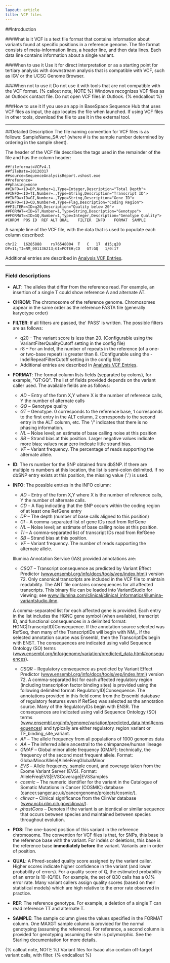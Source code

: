 ```yaml
---
layout: article
title: VCF files
---
```


##Introduction

###What is it
VCF is a text file format that contains information about variants found at specific positions in a reference genome. The file format consists of meta-information lines, a header line, and then data lines. Each data line contains information about a single variant.

###When to use it
Use it for direct interpretation or as a starting point for tertiary analysis with downstream analysis that is compatible with VCF, such as IGV or the UCSC Genome Browser.

###When not to use it
Do not use it with tools that are not compatible with the VCF format.
{% callout note, NOTE %}
Windows recognizes VCF files as an Outlook contact file. Do not open VCF files in Outlook.
{% endcallout %}

###How to use it
If you use an app in BaseSpace Sequence Hub that uses VCF files as input, the app locates the file when launched. If using VCF files in other tools, download the file to use it in the external tool.

---
##Detailed Description
The file naming convention for VCF files is as follows: SampleName_S#.vcf (where # is the sample number determined by ordering in the sample sheet).

The header of the VCF file describes the tags used in the remainder of the file and has the column header:

	##fileformat=VCFv4.1
	##fileDate=20120317
	##source=SequenceAnalysisReport.vshost.exe
	##reference=
	##phasing=none
	##INFO=<ID=DP,Number=1,Type=Integer,Description="Total Depth">
	##INFO=<ID=TI,Number=.,Type=String,Description="Transcript ID">
	##INFO=<ID=GI,Number=.,Type=String,Description="Gene ID">
	##INFO=<ID=CD,Number=0,Type=Flag,Description="Coding Region">
	##FILTER=<ID=q20,Description="Quality below 20">
	##FORMAT=<ID=GT,Number=1,Type=String,Description="Genotype">
	##FORMAT=<ID=GQ,Number=1,Type=Integer,Description="Genotype Quality">
	#CHROM	POS	ID	REF	ALT	QUAL	FILTER	INFO	FORMAT	SAMPLE

A sample line of the VCF file, with the data that is used to populate each column described:

	chr22	16285888	rs76548004	T	C	17	d15;q20	DP=11;TI=NM_001136213;GI=POTEH;CD	GT:GQ	1/0:17

Additional entries are described in [Analysis VCF Entries](/articles/descriptive/analysis-vcf-entries/).

---
### Field descriptions

- **ALT**: The alleles that differ from the reference read. For example, an insertion of a single T could show reference A and alternate AT.
- **CHROM**: The chromosome of the reference genome. Chromosomes appear in the same order as the reference FASTA file (generally karyotype order)
- **FILTER**: If all filters are passed, the' PASS' is written. The possible filters are as follows:
	- q20 – The variant score is less than 20. (Configurable using the VariantFilterQualityCutoff setting in the config file)
	- r8 – For an Indel, the number of repeats in the reference (of a one- or two-base repeat) is greater than 8. (Configurable using the - IndelRepeatFilterCutoff setting in the config file)
	- Additional entries are described in [Analysis VCF Entries](/articles/descriptive/analysis-vcf-entries/).
- **FORMAT**: The format column lists fields (separated by colons), for example, "GT:GQ". The list of fields provided depends on the variant caller used. The available fields are as follows:
	- _AD_ – Entry of the form X,Y where X is the number of reference calls, Y the number of alternate calls
	- _GQ_ – Genotype quality
	- _GT_ – Genotype. 0 corresponds to the reference base, 1 corresponds to the first entry in the ALT column, 2 corresponds to the second entry in the ALT column, etc. The '/' indicates that there is no phasing information.
	- _NL_ – Noise level; an estimate of base calling noise at this position
	- _SB_ – Strand bias at this position. Larger negative values indicate more bias; values near zero indicate little strand bias.
	- _VF_ – Variant frequency. The percentage of reads supporting the alternate allele.
- **ID**: The rs number for the SNP obtained from dbSNP. If there are multiple rs numbers at this location, the list is semi-colon delimited. If no dbSNP entry exists at this position, the missing value ('.') is used.
- **INFO**: The possible entries in the INFO column:
	
	- _AD_ – Entry of the form X,Y where X is the number of reference calls, Y the number of alternate calls.
	- _CD_ – A flag indicating that the SNP occurs within the coding region of at least one RefGene entry
	- _DP_ – The depth (number of base calls aligned to this position)
	- _GI_ – A comma-separated list of gene IDs read from RefGene
	- _NL_ – Noise level; an estimate of base calling noise at this position.
	- _TI_ – A comma-separated list of transcript IDs read from RefGene
	- _SB_ – Strand bias at this position.
	- _VF_ – Variant frequency. The number of reads supporting the alternate allele.

	Illumina Annotation Service (IAS) provided annotations are:

	- _CSQT_ – Transcript consequence as predicted by Variant Effect Predictor (www.ensembl.org/info/docs/tools/vep/index.html) version 72. Only canonical transcripts are included in the VCF file to maintain readability. The ANT file contains consequences for all affected transcripts. This binary file can be loaded into VariantStudio for viewing; see www.illumina.com/clinical/clinical_informatics/illumina-variantstudio.ilmn.
	
	A comma-separated list for each affected gene is provided. Each entry in the list includes the HGNC gene symbol (when available), transcript ID, and functional consequences in a delimited format: HGNC|TranscriptID|Consequence. If the annotation source selected was RefSeq, then many of the TranscriptIDs will begin with NM_. If the selected annotation source was Ensembl, then the TranscriptIDs begin with ENST. The consequences are indicated using valid Sequence Ontology (SO) terms (www.ensembl.org/info/genome/variation/predicted_data.html#consequences).
	- _CSQR_ – Regulatory consequence as predicted by Variant Effect Predictor (www.ensembl.org/info/docs/tools/vep/index.html) version 72. A comma-separated list for each affected regulatory region (including transcription factor binding sites) is provided using the following delimited format: RegulatoryID|Consequence. The annotations provided in this field come from the Ensembl database of regulatory features even if RefSeq was selected as the annotation source. Many of the RegulatoryIDs begin with ENSR. The consequences are indicated using valid Sequence Ontology (SO) terms (www.ensembl.org/info/genome/variation/predicted_data.html#consequences) and typically are either regulatory_region_variant or TF_binding_site_variant.
	- _AF_ – The allele frequency from all populations of 1000 genomes data
	- _AA_ – The inferred allele ancestral to the chimpanzee/human lineage
	- _GMAF_ – Global minor allele frequency (GMAF); technically, the frequency of the second most frequent allele. Format: GlobalMinorAllele|AlleleFreqGlobalMinor
	- _EVS_ – Allele frequency, sample count, and coverage taken from the Exome Variant Server (EVS). Format: AlleleFreqEVS|EVSCoverage|EVSSamples
	- _cosmic_ – The numeric identifier for the variant in the Catalogue of Somatic Mutations in Cancer (COSMIC) database (cancer.sanger.ac.uk/cancergenome/projects/cosmic/).
	- _clinvar_ – Clinical significance from the ClinVar database (www.ncbi.nlm.nih.gov/clinvar/).
	- _phastCons_ – Denotes if the variant is an identical or similar sequence that occurs between species and maintained between species throughout evolution.
- **POS**: The one-based position of this variant in the reference chromosome. The convention for VCF files is that, for SNPs, this base is the reference base with the variant. For indels or deletions, this base is the reference base **immediately before** the variant. Variants are in order of position.
- **QUAL**: A Phred-scaled quality score assigned by the variant caller. Higher scores indicate higher confidence in the variant (and lower probability of errors). For a quality score of Q, the estimated probability of an error is 10-(Q/10). For example, the set of Q30 calls has a 0.1% error rate. Many variant callers assign quality scores (based on their statistical models) which are high relative to the error rate observed in practice.
- **REF**: The reference genotype. For example, a deletion of a single T can read reference TT and alternate T.
- **SAMPLE**: The sample column gives the values specified in the FORMAT column. One MAXGT sample column is provided for the normal genotyping (assuming the reference). For reference, a second column is provided for genotyping assuming the site is polymorphic. See the Starling documentation for more details.

{% callout note, NOTE %}
Variant files for Isaac also contain off-target variant calls, with filter.
{% endcallout %}
